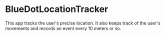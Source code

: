 # BlueDotLocationTracker
This app tracks the user's precise location. It also keeps track of the user's movements and records an event every 10 meters or so.
